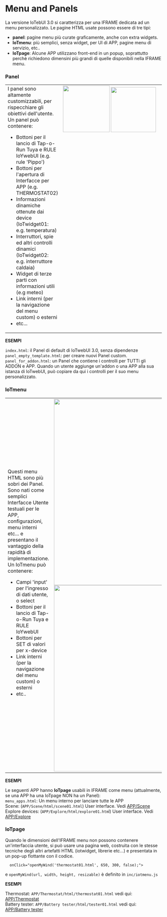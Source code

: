 # Menu and Panels
La versione IoTebUI 3.0 si caratterizza per una IFRAME dedicata ad un menu personalizzato.
Le pagine HTML usate possono essere di tre tipi:
* **panel**: pagine menu più curate graficamente, anche con extra widgets.
* **IoTmenu**: più semplici, senza widget, per UI di APP, pagine menu di servizio, etc..
* **IoTpage**: Alcune APP utilizzano front-end in un popup, soprattutto perchè richiedono dimensini più grandi di quelle disponibili nella IFRAME menu. 

### Panel
<table><tr><td>
  I panel sono altamente customizzabili, per rispecchiare gli obiettivi dell'utente. <br>
Un panel può contenere:
  
* Bottoni per il lancio di Tap-o-Run Tuya e RULE IoYwebUI (e.g. rule 'Pippo')
* Bottoni per l'apertura di Interfacce per APP (e.g. THERMOSTAT02)
* Informazioni dinamiche ottenute dai device (IoTwidget01: e.g. temperatura)
* Interruttori, spie ed altri controlli dinamici (IoTwidget02: e.g. interruttore caldaia)
* Widget di terze parti con informazioni utili (e.g meteo)
* Link interni (per la navigazione del menu custom) o esterni
* etc...
</td><td width="350" style="white-space:nowrap; vertical-align:top;">
  <img width="150"  src="https://github.com/user-attachments/assets/e0df29eb-f45f-46b0-9bbb-f5c97a49c54d"/>  <img width="145"  src="https://github.com/user-attachments/assets/c8186b88-2cb0-47b1-acda-95e654b01ef3"/>

</td></tr></table>


**ESEMPI**

`index.html`: il Panel di default di IoTwebUI 3.0, senza dipendenze<br>
`panel_empty_template.html`: per creare nuovi Panel custom.<br>
`panel_for_addon.html`: un Panel che contiene i controlli per TUTTi gli ADDON e APP. Quando un utente aggiunge un'addon o una APP alla sua istanza di IoTwebUI, può copiare da qui i controlli per il suo menu personalizzato.

### IoTmenu
<table><tr><td>
Questi menu HTML sono più sobri dei Panel. Sono nati come semplici Interfacce Utente testuali per le APP, configurazioni, menu interni etc... e presentano il vantaggio della rapidità di implementazione.<br>
Un IoTmenu può contenere:
  
* Campi 'input' per l'ingresso di dati utente, o select
* Bottoni per il lancio di Tap-o-Run Tuya e RULE IoYwebUI
* Bottoni per SET di valori per x-device
* Link interni (per la navigazione del menu custom) o esterni
* etc..
  
</td><td>
  <img  width="600" src="https://github.com/user-attachments/assets/037dc0c9-23ab-4404-8528-60e7e305bd49"/><br>

<img width="600" src="https://github.com/user-attachments/assets/97b622af-95ae-4e32-9a7c-fc90960883d7" />
</td></tr></table>

**ESEMPI**

Le seguenti APP hanno **IoTpage** usabili in IFRAME come menu (attualmente, se una APP ha una IoTpage NON ha un Panel): <br>
`menu_apps.html`: Un menu interno per lanciare tutte le APP<br>
Scene: (`APP/Scene/html/scene01.html`) User interface. Vedi [APP/Scene](https://github.com/msillano/IoTwebUI/blob/main/APP/Scene/LEGGIMI.md) <br>
Explore devices: (`APP/Explore/html/explore01.htm`l) User interface. Vedi [APP/Explore](https://github.com/msillano/IoTwebUI/tree/main/APP/Explore) <br>

### IoTpage

Quando le dimensioni dell'IFRAME menu non possono contenere un'interfaccia utente, si può usare una pagina web, costruita con le stesse tecniche degli altri artefatti HTML (iotwidget, librerie etc...) e presentata in un pop-up flottante con il codice.
```
  onClick="openMyWind('thermostat01.html', 650, 300, false);">
```
 e `openMyWind(url, width, height, resizable)`  è definito in `inc/iotmenu.js` 

**ESEMPI**

Thermostat:  `APP/Thermostat/html/thermostat01.html` vedi qui: [APP/Thermostat](https://github.com/msillano/IoTwebUI/blob/main/APP/Thermostat/README.md)  <br>
Battery tester: `APP/Battery tester/html/tester01.html` vedi qui: [APP/Battery tester](https://github.com/msillano/IoTwebUI/blob/main/APP/Battyery%20tester/Ba)
